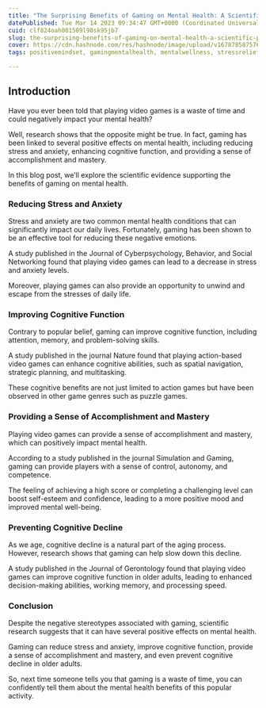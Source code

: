 ```yaml
---
title: "The Surprising Benefits of Gaming on Mental Health: A Scientific Perspective"
datePublished: Tue Mar 14 2023 09:34:47 GMT+0000 (Coordinated Universal Time)
cuid: clf824oah001509l98sk95jb7
slug: the-surprising-benefits-of-gaming-on-mental-health-a-scientific-perspective
cover: https://cdn.hashnode.com/res/hashnode/image/upload/v1678785875768/43984782-35dd-46fd-a319-69e331642d8f.jpeg
tags: positivemindset, gamingmentalhealth, mentalwellness, stressrelief, mentalboost

---
```


## Introduction

Have you ever been told that playing video games is a waste of time and could negatively impact your mental health?

Well, research shows that the opposite might be true. In fact, gaming has been linked to several positive effects on mental health, including reducing stress and anxiety, enhancing cognitive function, and providing a sense of accomplishment and mastery.

In this blog post, we’ll explore the scientific evidence supporting the benefits of gaming on mental health.

### Reducing Stress and Anxiety

Stress and anxiety are two common mental health conditions that can significantly impact our daily lives. Fortunately, gaming has been shown to be an effective tool for reducing these negative emotions.

A study published in the Journal of Cyberpsychology, Behavior, and Social Networking found that playing video games can lead to a decrease in stress and anxiety levels.

Moreover, playing games can also provide an opportunity to unwind and escape from the stresses of daily life.

### Improving Cognitive Function

Contrary to popular belief, gaming can improve cognitive function, including attention, memory, and problem-solving skills.

A study published in the journal Nature found that playing action-based video games can enhance cognitive abilities, such as spatial navigation, strategic planning, and multitasking.

These cognitive benefits are not just limited to action games but have been observed in other game genres such as puzzle games.

### Providing a Sense of Accomplishment and Mastery

Playing video games can provide a sense of accomplishment and mastery, which can positively impact mental health.

According to a study published in the journal Simulation and Gaming, gaming can provide players with a sense of control, autonomy, and competence.

The feeling of achieving a high score or completing a challenging level can boost self-esteem and confidence, leading to a more positive mood and improved mental well-being.

### Preventing Cognitive Decline

As we age, cognitive decline is a natural part of the aging process. However, research shows that gaming can help slow down this decline.

A study published in the Journal of Gerontology found that playing video games can improve cognitive function in older adults, leading to enhanced decision-making abilities, working memory, and processing speed.

### Conclusion

Despite the negative stereotypes associated with gaming, scientific research suggests that it can have several positive effects on mental health.

Gaming can reduce stress and anxiety, improve cognitive function, provide a sense of accomplishment and mastery, and even prevent cognitive decline in older adults.

So, next time someone tells you that gaming is a waste of time, you can confidently tell them about the mental health benefits of this popular activity.